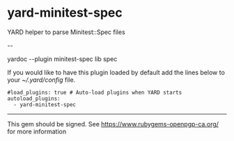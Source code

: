 yard-minitest-spec
==================

YARD helper to parse Minitest::Spec files

--

  yardoc --plugin minitest-spec lib spec 

If you would like to have this plugin loaded by default add the lines below to your _~/.yard/config_ file.

    #load_plugins: true # Auto-load plugins when YARD starts
    autoload_plugins:
      - yard-minitest-spec

---

This gem should be signed. See https://www.rubygems-openpgp-ca.org/ for more information
